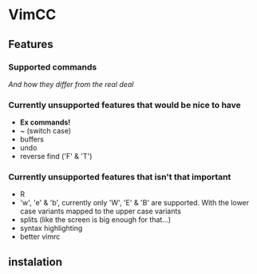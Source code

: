 # VimCC

## Features
### Supported commands
*And how they differ from the real deal*

### Currently unsupported features that would be nice to have
- **Ex commands!**
- ~ (switch case)
- buffers
- undo
- reverse find ('F' & 'T') 

### Currently unsupported features that isn't that important
- R
- 'w', 'e' & 'b', currently only 'W', 'E' & 'B' are supported. With the lower
case variants mapped to the upper case variants
- splits (like the screen is big enough for that...)
- syntax highlighting
- better vimrc


## instalation
